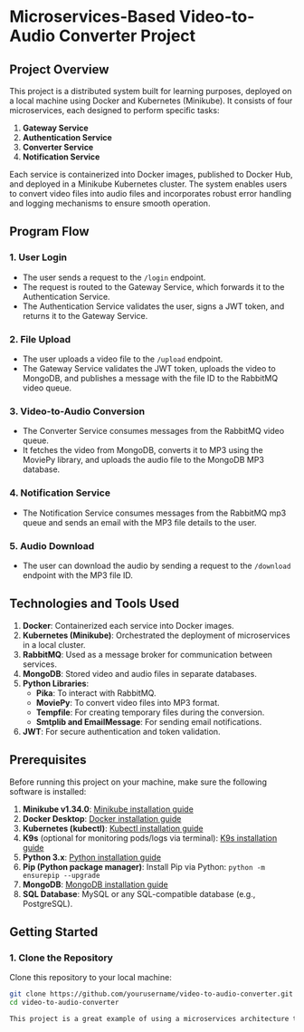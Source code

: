# Microservices-Based Video-to-Audio Converter Project

## Project Overview

This project is a distributed system built for learning purposes, deployed on a local machine using Docker and Kubernetes (Minikube). It consists of four microservices, each designed to perform specific tasks:

1. **Gateway Service**
2. **Authentication Service**
3. **Converter Service**
4. **Notification Service**

Each service is containerized into Docker images, published to Docker Hub, and deployed in a Minikube Kubernetes cluster. The system enables users to convert video files into audio files and incorporates robust error handling and logging mechanisms to ensure smooth operation.

## Program Flow

### 1. User Login
- The user sends a request to the `/login` endpoint.
- The request is routed to the Gateway Service, which forwards it to the Authentication Service.
- The Authentication Service validates the user, signs a JWT token, and returns it to the Gateway Service.

### 2. File Upload
- The user uploads a video file to the `/upload` endpoint.
- The Gateway Service validates the JWT token, uploads the video to MongoDB, and publishes a message with the file ID to the RabbitMQ video queue.

### 3. Video-to-Audio Conversion
- The Converter Service consumes messages from the RabbitMQ video queue.
- It fetches the video from MongoDB, converts it to MP3 using the MoviePy library, and uploads the audio file to the MongoDB MP3 database.

### 4. Notification Service
- The Notification Service consumes messages from the RabbitMQ mp3 queue and sends an email with the MP3 file details to the user.

### 5. Audio Download
- The user can download the audio by sending a request to the `/download` endpoint with the MP3 file ID.

## Technologies and Tools Used

1. **Docker**: Containerized each service into Docker images.
2. **Kubernetes (Minikube)**: Orchestrated the deployment of microservices in a local cluster.
3. **RabbitMQ**: Used as a message broker for communication between services.
4. **MongoDB**: Stored video and audio files in separate databases.
5. **Python Libraries**:
    - **Pika**: To interact with RabbitMQ.
    - **MoviePy**: To convert video files into MP3 format.
    - **Tempfile**: For creating temporary files during the conversion.
    - **Smtplib and EmailMessage**: For sending email notifications.
6. **JWT**: For secure authentication and token validation.

## Prerequisites

Before running this project on your machine, make sure the following software is installed:

1. **Minikube v1.34.0**: [Minikube installation guide](https://minikube.sigs.k8s.io/docs/)
2. **Docker Desktop**: [Docker installation guide](https://www.docker.com/products/docker-desktop)
3. **Kubernetes (kubectl)**: [Kubectl installation guide](https://kubernetes.io/docs/tasks/tools/install-kubectl/)
4. **K9s** (optional for monitoring pods/logs via terminal): [K9s installation guide](https://k9scli.io/)
5. **Python 3.x**: [Python installation guide](https://www.python.org/downloads/)
6. **Pip (Python package manager)**: Install Pip via Python: `python -m ensurepip --upgrade`
7. **MongoDB**: [MongoDB installation guide](https://www.mongodb.com/try/download/community)
8. **SQL Database**: MySQL or any SQL-compatible database (e.g., PostgreSQL).

## Getting Started

### 1. Clone the Repository

Clone this repository to your local machine:

```bash
git clone https://github.com/yourusername/video-to-audio-converter.git
cd video-to-audio-converter

This project is a great example of using a microservices architecture to build a video-to-audio conversion system. It leverages various modern technologies such as Docker, Kubernetes, RabbitMQ, and Python libraries to provide an efficient, scalable, and distributed solution.

